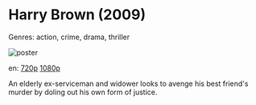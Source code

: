 # Harry Brown (2009)

Genres: action, crime, drama, thriller

![poster](http://image.tmdb.org/t/p/w500/68V1ClrCT7ik7UDiAkIDliRaAXf.jpg)

en:
  [720p](magnet:?xt=urn:btih:8DF1A4F5166303423D8E9A0ED879C8CDB438F6F4&tr=udp://glotorrents.pw:6969/announce&tr=udp://tracker.opentrackr.org:1337/announce&tr=udp://torrent.gresille.org:80/announce&tr=udp://tracker.openbittorrent.com:80&tr=udp://tracker.coppersurfer.tk:6969&tr=udp://tracker.leechers-paradise.org:6969&tr=udp://p4p.arenabg.ch:1337&tr=udp://tracker.internetwarriors.net:1337)
  [1080p](magnet:?xt=urn:btih:00C1F7B6539FC3B7AF6B6F569FE8CC6C7E82850D&tr=udp://glotorrents.pw:6969/announce&tr=udp://tracker.opentrackr.org:1337/announce&tr=udp://torrent.gresille.org:80/announce&tr=udp://tracker.openbittorrent.com:80&tr=udp://tracker.coppersurfer.tk:6969&tr=udp://tracker.leechers-paradise.org:6969&tr=udp://p4p.arenabg.ch:1337&tr=udp://tracker.internetwarriors.net:1337)
  


An elderly ex-serviceman and widower looks to avenge his best friend's murder by doling out his own form of justice.